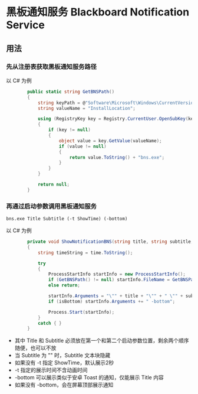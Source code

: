 # 黑板通知服务 Blackboard Notification Service
## 用法
### 先从注册表获取黑板通知服务路径
以 C# 为例

```csharp
        public static string GetBNSPath()
        {
            string keyPath = @"Software\Microsoft\Windows\CurrentVersion\Uninstall\{92ECD1B1-7ACD-4523-836F-D1F98FB9AF39}_is1";
            string valueName = "InstallLocation";

            using (RegistryKey key = Registry.CurrentUser.OpenSubKey(keyPath))
            {
                if (key != null)
                {
                    object value = key.GetValue(valueName);
                    if (value != null)
                    {
                        return value.ToString() + "bns.exe";
                    }
                }
            }

            return null;
        }
```
### 再通过启动参数调用黑板通知服务
```
bns.exe Title Subtitle (-t ShowTime) (-bottom)
```
以 C# 为例

```csharp
        private void ShowNotificationBNS(string title, string subtitle, double time, bool isBottom)
        {
            string timeString = time.ToString();

            try
            {
                ProcessStartInfo startInfo = new ProcessStartInfo();
                if (GetBNSPath() != null) startInfo.FileName = GetBNSPath();
                else return;

                startInfo.Arguments = "\"" + title + "\"" + " \"" + subtitle + "\" -t " + timeString;
                if (isBottom) startInfo.Arguments += " -bottom";

                Process.Start(startInfo);
            }
            catch { }
        }
```
- 其中 Title 和 Subtitle 必须放在第一个和第二个启动参数位置，剩余两个顺序随便，也可以不放
- 当 Subtitle 为 "" 时，Subtitle 文本块隐藏
- 如果没有 -t 指定 ShowTime，默认展示2秒
- -t 指定的展示时间不含动画时间
- -bottom 可以展示类似于安卓 Toast 的通知，仅能展示 Title 内容
- 如果没有 -bottom，会在屏幕顶部展示通知
